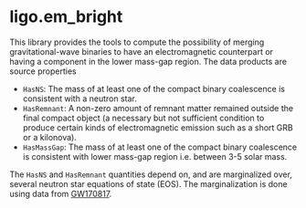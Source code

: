 # ligo.em_bright

This library provides the tools to compute the possibility of merging gravitational-wave binaries to have an electromagnetic counterpart or having a component in the lower mass-gap region. The data products are source properties
- `HasNS`: The mass of at least one of the compact binary coalescence is consistent with a neutron star.
- `HasRemnant`: A non-zero amount of remnant matter remained outside the final compact object (a necessary but not sufficient condition to produce certain kinds of electromagnetic emission such as a short GRB or a kilonova).
- `HasMassGap`: The mass of at least one of the compact binary coalescence is consistent with lower mass-gap region i.e. between 3-5 solar mass.

The `HasNS` and `HasRemnant` quantities depend on, and are marginalized over, several neutron star equations of state (EOS). The marginalization is done using data from [GW170817](https://www.gw-openscience.org/eventapi/html/GWTC-1-confident/GW170817/).
